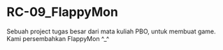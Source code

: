 # RC-09_FlappyMon
 Sebuah project tugas besar dari mata kuliah PBO, untuk membuat game. Kami persembahkan FlappyMon ^_^
